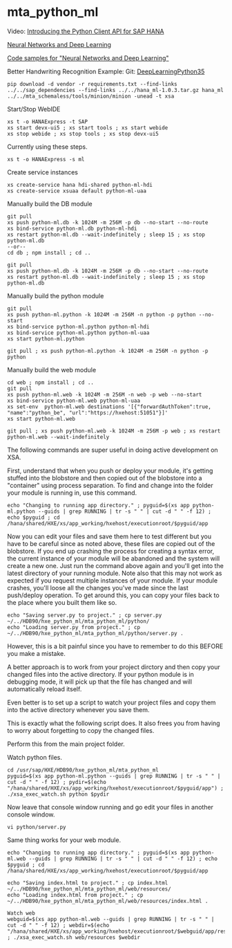 # mta_python_ml


Video: [Introducing the Python Client API for SAP HANA](https://video.sap.com/media/t/1_0bw54r9a/)


[Neural Networks and Deep Learning](http://neuralnetworksanddeeplearning.com/)


[Code samples for "Neural Networks and Deep Learning"](https://github.com/mnielsen/neural-networks-and-deep-learning)


Better Handwriting Recognition Example:
Git: [DeepLearningPython35](https://github.com/MichalDanielDobrzanski/DeepLearningPython35)


```
pip download -d vendor -r requirements.txt --find-links ../../sap_dependencies --find-links ../../hana_ml-1.0.3.tar.gz hana_ml
../../mta_schemaless/tools/minion/minion -unead -t xsa
```

Start/Stop WebIDE

```
xs t -o HANAExpress -t SAP
xs start devx-ui5 ; xs start tools ; xs start webide
xs stop webide ; xs stop tools ; xs stop devx-ui5
```

Currently using these steps.

```
xs t -o HANAExpress -s ml
```

Create service instances

```
xs create-service hana hdi-shared python-ml-hdi
xs create-service xsuaa default python-ml-uaa
```

Manually build the DB module

```
git pull
xs push python-ml.db -k 1024M -m 256M -p db --no-start --no-route
xs bind-service python-ml.db python-ml-hdi
xs restart python-ml.db --wait-indefinitely ; sleep 15 ; xs stop python-ml.db
--or--
cd db ; npm install ; cd ..

git pull
xs push python-ml.db -k 1024M -m 256M -p db --no-start --no-route
xs restart python-ml.db --wait-indefinitely ; sleep 15 ; xs stop python-ml.db
```

Manually build the python module

```
git pull
xs push python-ml.python -k 1024M -m 256M -n python -p python --no-start
xs bind-service python-ml.python python-ml-hdi
xs bind-service python-ml.python python-ml-uaa
xs start python-ml.python

git pull ; xs push python-ml.python -k 1024M -m 256M -n python -p python
```

Manually build the web module

```
cd web ; npm install ; cd ..
git pull
xs push python-ml.web -k 1024M -m 256M -n web -p web --no-start
xs bind-service python-ml.web python-ml-uaa
xs set-env  python-ml.web destinations '[{"forwardAuthToken":true, "name":"python_be", "url":"https://hxehost:51051"}]'
xs start python-ml.web

git pull ; xs push python-ml.web -k 1024M -m 256M -p web ; xs restart python-ml.web --wait-indefinitely
```
The following commands are super useful in doing active development on XSA.

First, understand that when you push or deploy your module, it's getting stuffed into the blobstore and then copied out of the blobstore into a "container" using process separation.  To find and change into the folder your module is running in, use this command.

```
echo "Changing to running app directory." ; pyguid=$(xs app python-ml.python --guids | grep RUNNING | tr -s " " | cut -d " " -f 12) ; echo $pyguid ; cd /hana/shared/HXE/xs/app_working/hxehost/executionroot/$pyguid/app
```
Now you can edit your files and save them here to test different but you have to be careful since as noted above, these files are copied out of the blobstore.  If you end up crashing the process for creating a syntax error, the current instance of your module will be abandoned and the system will create a new one.  Just run the command above again and you'll get into the latest directory of your running module.  Note also that this may not work as expected if you request multiple instances of your module.  If your module crashes, you'll loose all the changes you've made since the last push/deploy operation.  To get around this, you can copy your files back to the place where you built them like so.

```
echo "Saving server.py to project." ; cp server.py ~/../HDB90/hxe_python_ml/mta_python_ml/python/
echo "Loading server.py from project." ; cp ~/../HDB90/hxe_python_ml/mta_python_ml/python/server.py .
```
However, this is a bit painful since you have to remember to do this BEFORE you make a mistake.

A better approach is to work from your project dirctory and then copy your changed files into the active directory.  If your python module is in debugging mode, it will pick up that the file has changed and will automatically reload itself.

Even better is to set up a script to watch your project files and copy them into the active directory whenever you save them.

This is exactly what the following script does.  It also frees you from having to worry about forgetting to copy the changed files.

Perform this from the main project folder.

Watch python files.
```
cd /usr/sap/HXE/HDB90/hxe_python_ml/mta_python_ml
pyguid=$(xs app python-ml.python --guids | grep RUNNING | tr -s " " | cut -d " " -f 12) ; pydir=$(echo "/hana/shared/HXE/xs/app_working/hxehost/executionroot/$pyguid/app") ; ./xsa_exec_watch.sh python $pydir
```
Now leave that console window running and go edit your files in another console window.
```
vi python/server.py
```
Same thing works for your web module.

```
echo "Changing to running app directory." ; pyguid=$(xs app python-ml.web --guids | grep RUNNING | tr -s " " | cut -d " " -f 12) ; echo $pyguid ; cd /hana/shared/HXE/xs/app_working/hxehost/executionroot/$pyguid/app

echo "Saving index.html to project." ; cp index.html ~/../HDB90/hxe_python_ml/mta_python_ml/web/resources/
echo "Loading index.html from project." ; cp ~/../HDB90/hxe_python_ml/mta_python_ml/web/resources/index.html .

Watch web
webguid=$(xs app python-ml.web --guids | grep RUNNING | tr -s " " | cut -d " " -f 12) ; webdir=$(echo "/hana/shared/HXE/xs/app_working/hxehost/executionroot/$webguid/app/resources") ; ./xsa_exec_watch.sh web/resources $webdir

```

